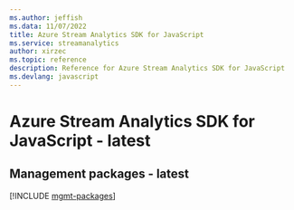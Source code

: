 ```yaml
---
ms.author: jeffish
ms.data: 11/07/2022
title: Azure Stream Analytics SDK for JavaScript
ms.service: streamanalytics
author: xirzec
ms.topic: reference
description: Reference for Azure Stream Analytics SDK for JavaScript
ms.devlang: javascript
---
```

# Azure Stream Analytics SDK for JavaScript - latest

## Management packages - latest
[!INCLUDE [mgmt-packages](stream-analytics-mgmt-index.md)]